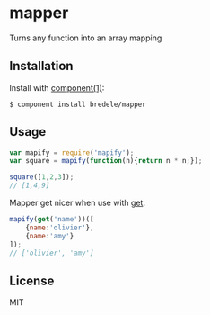 # mapper

  Turns any function into an array mapping

## Installation

  Install with [component(1)](http://component.io):

    $ component install bredele/mapper

## Usage

```js
var mapify = require('mapify');
var square = mapify(function(n){return n * n;});

square([1,2,3]);
// [1,4,9]

```

Mapper get nicer when use with [get](https://github.com/timoxley/get).

```js
mapify(get('name'))([
	{name:'olivier'},
	{name:'amy'}
]);
// ['olivier', 'amy']

```

## License

  MIT
